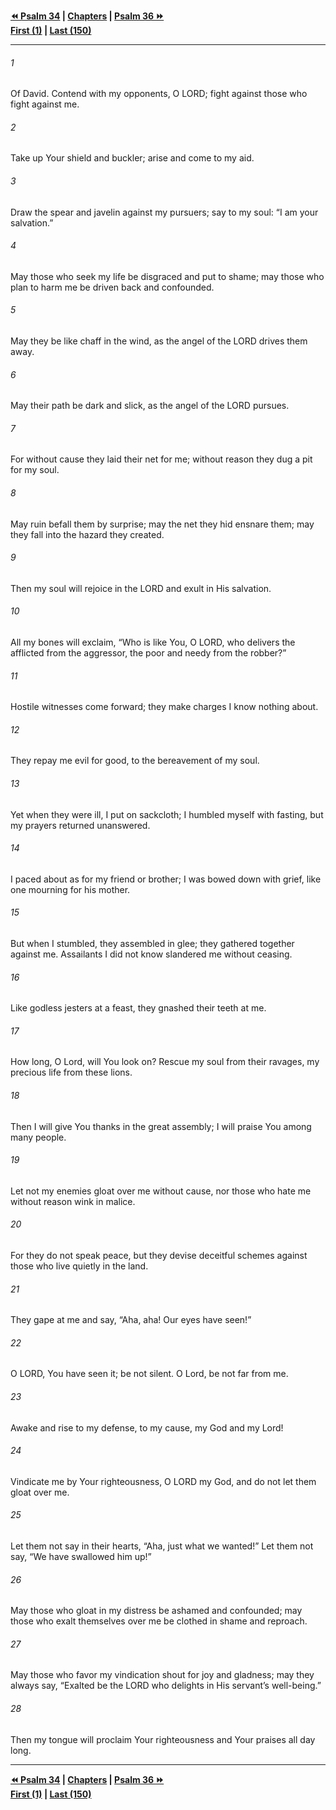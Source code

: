   
**[⏪ Psalm 34](./Psalm%2034.md) | [Chapters](./_index.md) | [Psalm 36 ⏩](./Psalm%2036.md)**  
**[First (1)](./Psalm%201.md) | [Last (150)](./Psalm%20150.md)**  
  
---  
  
###### 1  
Of David. Contend with my opponents, O LORD; fight against those who fight against me.  
  
###### 2  
Take up Your shield and buckler; arise and come to my aid.  
  
###### 3  
Draw the spear and javelin against my pursuers; say to my soul: “I am your salvation.”  
  
###### 4  
May those who seek my life be disgraced and put to shame; may those who plan to harm me be driven back and confounded.  
  
###### 5  
May they be like chaff in the wind, as the angel of the LORD drives them away.  
  
###### 6  
May their path be dark and slick, as the angel of the LORD pursues.  
  
###### 7  
For without cause they laid their net for me; without reason they dug a pit for my soul.  
  
###### 8  
May ruin befall them by surprise; may the net they hid ensnare them; may they fall into the hazard they created.  
  
###### 9  
Then my soul will rejoice in the LORD and exult in His salvation.  
  
###### 10  
All my bones will exclaim, “Who is like You, O LORD, who delivers the afflicted from the aggressor, the poor and needy from the robber?”  
  
###### 11  
Hostile witnesses come forward; they make charges I know nothing about.  
  
###### 12  
They repay me evil for good, to the bereavement of my soul.  
  
###### 13  
Yet when they were ill, I put on sackcloth; I humbled myself with fasting, but my prayers returned unanswered.  
  
###### 14  
I paced about as for my friend or brother; I was bowed down with grief, like one mourning for his mother.  
  
###### 15  
But when I stumbled, they assembled in glee; they gathered together against me. Assailants I did not know slandered me without ceasing.  
  
###### 16  
Like godless jesters at a feast, they gnashed their teeth at me.  
  
###### 17  
How long, O Lord, will You look on? Rescue my soul from their ravages, my precious life from these lions.  
  
###### 18  
Then I will give You thanks in the great assembly; I will praise You among many people.  
  
###### 19  
Let not my enemies gloat over me without cause, nor those who hate me without reason wink in malice.  
  
###### 20  
For they do not speak peace, but they devise deceitful schemes against those who live quietly in the land.  
  
###### 21  
They gape at me and say, “Aha, aha! Our eyes have seen!”  
  
###### 22  
O LORD, You have seen it; be not silent. O Lord, be not far from me.  
  
###### 23  
Awake and rise to my defense, to my cause, my God and my Lord!  
  
###### 24  
Vindicate me by Your righteousness, O LORD my God, and do not let them gloat over me.  
  
###### 25  
Let them not say in their hearts, “Aha, just what we wanted!” Let them not say, “We have swallowed him up!”  
  
###### 26  
May those who gloat in my distress be ashamed and confounded; may those who exalt themselves over me be clothed in shame and reproach.  
  
###### 27  
May those who favor my vindication shout for joy and gladness; may they always say, “Exalted be the LORD who delights in His servant’s well-being.”  
  
###### 28  
Then my tongue will proclaim Your righteousness and Your praises all day long.  
  
  
---  
  
**[⏪ Psalm 34](./Psalm%2034.md) | [Chapters](./_index.md) | [Psalm 36 ⏩](./Psalm%2036.md)**  
**[First (1)](./Psalm%201.md) | [Last (150)](./Psalm%20150.md)**  
  
